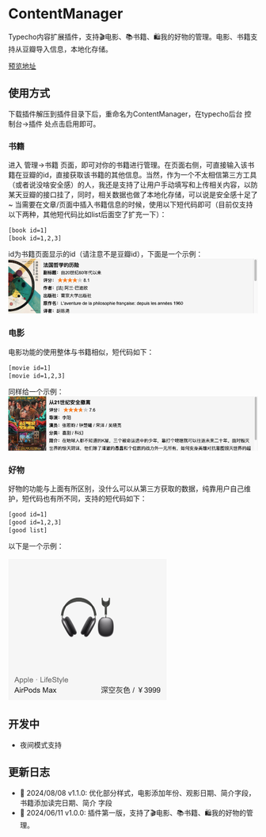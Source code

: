 # ContentManager
Typecho内容扩展插件，支持🎬电影、📚书籍、🛍️我的好物的管理。电影、书籍支持从豆瓣导入信息，本地化存储。

[预览地址](https://shawnzeng.com/index.php/archives/3/)

## 使用方式
下载插件解压到插件目录下后，重命名为ContentManager，在typecho后台 控制台->插件 处点击启用即可。
### 书籍
进入 管理->书籍 页面，即可对你的书籍进行管理。在页面右侧，可直接输入该书籍在豆瓣的id，直接获取该书籍的其他信息。当然，作为一个不太相信第三方工具（或者说没啥安全感）的人，我还是支持了让用户手动填写和上传相关内容，以防某天豆瓣的接口挂了，同时，相关数据也做了本地化存储，可以说是安全感十足了~
当需要在文章/页面中插入书籍信息的时候，使用以下短代码即可（目前仅支持以下两种，其他短代码比如list后面空了扩充一下）：
```
[book id=1]
[book id=1,2,3]
```
id为书籍页面显示的id（请注意不是豆瓣id），下面是一个示例：
![](./img/book-sample.png)

### 电影
电影功能的使用整体与书籍相似，短代码如下：
```
[movie id=1]
[movie id=1,2,3]
```
同样给一个示例：
![](./img/movie-sample.png)

### 好物
好物的功能与上面有所区别，没什么可以从第三方获取的数据，纯靠用户自己维护，短代码也有所不同，支持的短代码如下：
```
[good id=1]
[good id=1,2,3]
[good list]
```
以下是一个示例：
<br/><br/>
<img src="./img/good-sample.png" width="320"/>

## 开发中
- 夜间模式支持

## 更新日志
- 🍰 2024/08/08 v1.1.0: 优化部分样式，电影添加年份、观影日期、简介字段，书籍添加读完日期、简介 字段
- 🍰 2024/06/11 v1.0.0: 插件第一版，支持了🎬电影、📚书籍、🛍️我的好物的管理。
